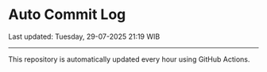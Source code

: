 # Auto Commit Log

Last updated: Tuesday, 29-07-2025 21:19 WIB

---

This repository is automatically updated every hour using GitHub Actions.
